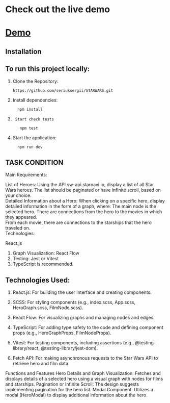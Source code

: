 # Check out the live demo

# [Demo](https://starwars-one-mu.vercel.app)

## Installation

## To run this project locally:

1.	Clone the Repository:

        https://github.com/seriuksergii/STARWARS.git

2.	Install dependencies:

          npm install

3.      Start check tests

          npm test

5.	Start the application:
 
          npm run dev

 ## TASK CONDITION
 
Main Requirements:

List of Heroes: Using the API sw-api.starnavi.io, display a list of all Star Wars heroes.  The list should be paginated or have infinite scroll, based on your choice.  
Detailed Information about a Hero: When clicking on a specific hero, display detailed information in the form of a graph, where:
The main node is the selected hero.
There are connections from the hero to the movies in which they appeared.  
From each movie, there are connections to the starships that the hero traveled on.  
Technologies:

React.js
1. Graph Visualization: React Flow
2. Testing: Jest or Vitest
3. TypeScript is recommended.

## Technologies Used:

1. React.js:
For building the user interface and creating components.

2. SCSS:
For styling components (e.g., index.scss, App.scss, HeroGraph.scss, FilmNode.scss).

3. React Flow:
For visualizing graphs and managing nodes and edges.

4. TypeScript:
For adding type safety to the code and defining component props (e.g., HeroGraphProps, FilmNodeProps).

5. Vitest:
For testing components, including assertions (e.g., @testing-library/react, @testing-library/jest-dom).

6. Fetch API:
For making asynchronous requests to the Star Wars API to retrieve hero and film data.

Functions and Features
Hero Details and Graph Visualization:
Fetches and displays details of a selected hero using a visual graph with nodes for films and starships.
Pagination or Infinite Scroll:
The design suggests implementing pagination for the hero list.
Modal Component:
Utilizes a modal (HeroModal) to display additional information about the hero.

